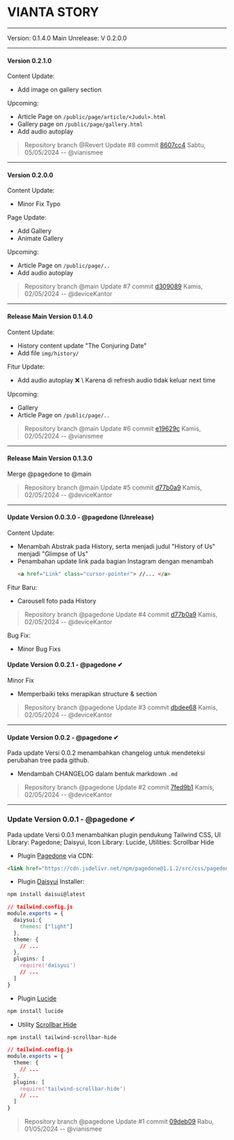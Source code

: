 # **VIANTA STORY**

---

Version: 0.1.4.0 Main
Unrelease: V 0.2.0.0

---
#### Version 0.2.1.0

Content Update:
- Add image on gallery section

Upcoming:
- Article Page on `/public/page/article/<Judul>.html`
- Gallery page on `/public/page/gallery.html`
- Add audio autoplay

> Repository branch @Revert Update #8 commit [8607cc4](https://github.com/vianismee/viantastory.github.io/commit/8607cc41fe39318b7b0c1098982a38bef836e846)
> Sabtu, 05/05/2024 -- @vianismee

---
#### Version 0.2.0.0

Content Update:

- Minor Fix Typo

Page Update:
- Add Gallery
- Animate Gallery

Upcoming:
- Article Page on `/public/page/..`
- Add audio autoplay

> Repository branch @main Update #7 commit [d309089](https://github.com/vianismee/viantastory.github.io/commit/d309089b1a12932f19a8b5614c8d2f7e3f49e511)
> Kamis, 02/05/2024 -- @deviceKantor

---

#### Release Main Version 0.1.4.0
Content Update:
- History content update "The Conjuring Date"
- Add file `img/history/`

Fitur Update:
- Add audio autoplay ❌ \\ Karena di refresh audio tidak keluar next time

Upcoming:
- Gallery
- Article Page on `/public/page/..`

> Repository branch @main Update #6 commit [e19629c](https://github.com/vianismee/viantastory.github.io/commit/e19629c50366b6db35a2d581ba38b5d6e985e289)
> Kamis, 02/05/2024 -- @vianismee

---

#### Release Main Version 0.1.3.0
Merge @pagedone to @main
> Repository branch @main Update #5 commit [d77b0a9](https://github.com/vianismee/viantastory.github.io/commit/d77b0a92e8cb5b4b3496df4bb404c9f3b201e6d9)
> Kamis, 02/05/2024 -- @deviceKantor

---

#### Update **Version 0.0.3.0 - @pagedone (Unrelease)**

Content Update:

- Menambah Abstrak pada History, serta menjadi judul "History of Us" menjadi "Glimpse of Us"
- Penambahan update link pada bagian Instagram dengan menambah
  ```html
  <a href="Link" class="cursor-pointer"> //... </a>
  ```

Fitur Baru:

- Carousell foto pada History

> Repository branch @pagedone Update #4 commit [d77b0a9](https://github.com/vianismee/viantastory.github.io/commit/d77b0a92e8cb5b4b3496df4bb404c9f3b201e6d9)
> Kamis, 02/05/2024 -- @deviceKantor

Bug Fix:

- Minor Bug Fixs

#### Update **Version 0.0.2.1 - @pagedone ✔**

Minor Fix

- Memperbaiki teks merapikan structure & section

> Repository branch @pagedone Update #3 commit [dbdee68](https://github.com/vianismee/viantastory.github.io/commit/dbdee687e49d692a0d75f841a34dae79c8e5a670)
> Kamis, 02/05/2024 -- @deviceKantor

---

#### Update **Version 0.0.2 - @pagedone ✔**

Pada update Versi 0.0.2 menambahkan changelog untuk mendeteksi perubahan tree pada github.

- Mendambah CHANGELOG dalam bentuk markdown `.md`

> Repository branch @pagedone Update #2 commit [7fed9b1](https://github.com/vianismee/viantastory.github.io/commit/7fed9b1791576bee4aee73224150335496a7b694)
> Kamis, 02/05/2024 -- @deviceKantor

---

### Update **Version 0.0.1 - @pagedone ✔**

Pada update Versi 0.0.1 menambahkan plugin pendukung Tailwind CSS, UI Library: Pagedone; Daisyui, Icon Library: Lucide, Utilities: Scrollbar Hide

- Plugin [Pagedone](https://pagedone.io/) via CDN:

```html
<link href="https://cdn.jsdelivr.net/npm/pagedone@1.1.2/src/css/pagedone.css" />
```

- Plugin [Daisyui](https://daisyui.com/) Installer:

```bash
npm install daisui@latest
```

```css
// tailwind.config.js
module.exports = {
  daiysui:{
    themes: ["light"]
  },
  theme: {
    // ...
  },
  plugins: [
    require('daisyui')
    // ...
  ]
}
```

- Plugin [Lucide](https://lucide.dev/)

```bash
npm install lucide
```

- Utility [Scrollbar Hide](https://github.com/reslear/tailwind-scrollbar-hide)

```bash
npm install tailwind-scrollbar-hide
```

```css
// tailwind.config.js
module.exports = {
  theme: {
    // ...
  },
  plugins: [
    require('tailwind-scrollbar-hide')
    // ...
  ]
}
```

> Repository branch @pagedone Update #1 commit [09deb09](https://github.com/vianismee/viantastory.github.io/commit/09deb0935ad27c54f579c64b343a78afaab4972d)
> Rabu, 01/05/2024 -- @vianismee

